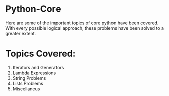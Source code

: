 # Python-Core
Here are some of the important topics of core python have been covered. With every possible logical approach, these problems have been solved to a greater extent.

# Topics Covered:
1. Iterators and Generators
2. Lambda Expressions
3. String Problems
4. Lists Problems
5. Miscellaneus
